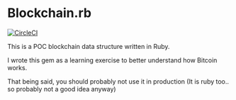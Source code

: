 # Blockchain.rb

[![CircleCI](https://circleci.com/gh/dkarter/blockchain.rb.svg?style=svg)](https://circleci.com/gh/dkarter/blockchain.rb)

This is a POC blockchain data structure written in Ruby.

I wrote this gem as a learning exercise to better understand how Bitcoin works.

That being said, you should probably not use it in production (It is ruby too..
so probably not a good idea anyway)
